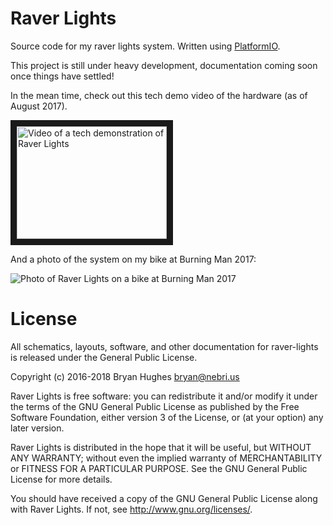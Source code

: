 # Raver Lights

Source code for my raver lights system. Written using [PlatformIO](http://platformio.org/).

This project is still under heavy development, documentation coming soon once things have settled!

In the mean time, check out this tech demo video of the hardware (as of August 2017).

<a href="http://www.youtube.com/watch?feature=player_embedded&v=c0nkdtS_-Bg" target="_blank">
  <img src="http://img.youtube.com/vi/c0nkdtS_-Bg/0.jpg" alt="Video of a tech demonstration of Raver Lights" width="240" height="180" border="10" />
</a>

And a photo of the system on my bike at Burning Man 2017:

![Photo of Raver Lights on a bike at Burning Man 2017](https://nebri.us/static/bm2017-bike.jpg)

# License

All schematics, layouts, software, and other documentation for raver-lights is released under the General Public License.

Copyright (c) 2016-2018 Bryan Hughes <bryan@nebri.us>

Raver Lights is free software: you can redistribute it and/or modify
it under the terms of the GNU General Public License as published by
the Free Software Foundation, either version 3 of the License, or
(at your option) any later version.

Raver Lights is distributed in the hope that it will be useful,
but WITHOUT ANY WARRANTY; without even the implied warranty of
MERCHANTABILITY or FITNESS FOR A PARTICULAR PURPOSE.  See the
GNU General Public License for more details.

You should have received a copy of the GNU General Public License
along with Raver Lights.  If not, see <http://www.gnu.org/licenses/>.
